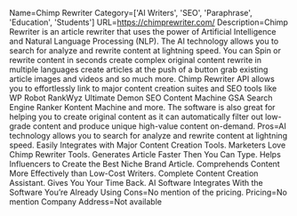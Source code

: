 Name=Chimp Rewriter
Category=['AI Writers', 'SEO', 'Paraphrase', 'Education', 'Students']
URL=https://chimprewriter.com/
Description=Chimp Rewriter is an article rewriter that uses the power of Artificial Intelligence and Natural Language Processing (NLP). The AI technology allows you to search for analyze and rewrite content at lightning speed. You can Spin or rewrite content in seconds create complex original content rewrite in multiple languages create articles at the push of a button grab existing article images and videos and so much more. Chimp Rewriter API allows you to effortlessly link to major content creation suites and SEO tools like WP Robot RankWyz Ultimate Demon SEO Content Machine GSA Search Engine Ranker Kontent Machine and more. The software is also great for helping you to create original content as it can automatically filter out low-grade content and produce unique high-value content on-demand.
Pros=AI technology allows you to search for analyze and rewrite content at lightning speed. Easily Integrates with Major Content Creation Tools. Marketers Love Chimp Rewriter Tools. Generates Article Faster Then You Can Type. Helps Influencers to Create the Best Niche Brand Article. Comprehends Content More Effectively than Low-Cost Writers. Complete Content Creation Assistant. Gives You Your Time Back. AI Software Integrates With the Software You’re Already Using
Cons=No mention of the pricing.
Pricing=No mention
Company Address=Not available
